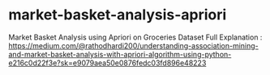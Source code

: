 # market-basket-analysis-apriori
Market Basket Analysis using Apriori on Groceries Dataset
Full Explanation : https://medium.com/@rathodhardi200/understanding-association-mining-and-market-basket-analysis-with-apriori-algorithm-using-python-e216c0d22f3e?sk=e9079aea50e0876fedc03fd896e48223
